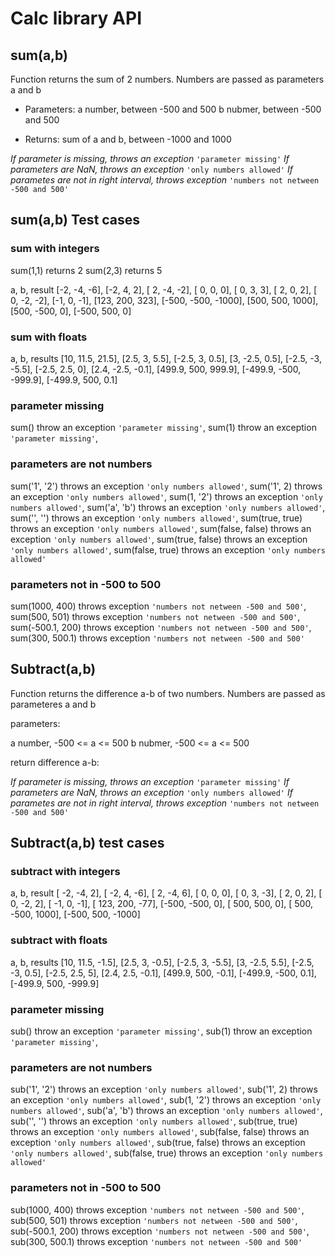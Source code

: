 # Calc library API

## sum(a,b)

Function returns the sum of 2 numbers. Numbers are passed as parameters a and b

- Parameters:
a number, between -500 and 500
b nubmer,  between -500 and 500

- Returns:
sum of a and b, between -1000 and 1000

_If parameter is missing, throws an exception_ `'parameter missing'`
_If parameters are NaN, throws an exception_ `'only numbers allowed'`
_If parametes are not in right interval, throws exception_ `'numbers not netween -500 and 500'`

## sum(a,b) Test cases

### sum with integers

sum(1,1) returns 2
sum(2,3) returns 5

a, b, result
[-2, -4, -6],
[-2,  4,  2],
[ 2, -4, -2],
[ 0,  0,  0],
[ 0,  3,  3],
[ 2,  0,  2],
[ 0, -2, -2],
[-1,  0, -1],
[123, 200, 323],
[-500, -500, -1000],
[500, 500, 1000],
[500, -500, 0],
[-500, 500, 0]

### sum with floats

a, b, results
[10, 11.5, 21.5],
[2.5, 3, 5.5],
[-2.5, 3, 0.5],
[3, -2.5, 0.5],
[-2.5, -3, -5.5],
[-2.5, 2.5, 0],
[2.4, -2.5, -0.1],
[499.9, 500, 999.9],
[-499.9, -500, -999.9],
[-499.9, 500, 0.1]

### parameter missing

sum() throw an exception `'parameter missing'`,
sum(1) throw an exception `'parameter missing'`,

### parameters are not numbers

sum('1', '2') throws an exception `'only numbers allowed'`,
sum('1', 2) throws an exception `'only numbers allowed'`,
sum(1, '2') throws an exception `'only numbers allowed'`,
sum('a', 'b') throws an exception `'only numbers allowed'`,
sum('', '') throws an exception `'only numbers allowed'`,
sum(true, true) throws an exception `'only numbers allowed'`,
sum(false, false) throws an exception `'only numbers allowed'`,
sum(true, false) throws an exception `'only numbers allowed'`,
sum(false, true) throws an exception `'only numbers allowed'`

### parameters not in -500 to 500

sum(1000, 400) throws exception `'numbers not netween -500 and 500'`,
sum(500, 501) throws exception `'numbers not netween -500 and 500'`,
sum(-500.1, 200) throws exception `'numbers not netween -500 and 500'`,
sum(300, 500.1) throws exception `'numbers not netween -500 and 500'`

## Subtract(a,b)

Function returns the difference a-b of two numbers. Numbers are passed as parameteres a and b

parameters:

a number, -500 <= a <= 500
b nubmer, -500 <= a <= 500

return difference a-b:

_If parameter is missing, throws an exception_ `'parameter missing'`
_If parameters are NaN, throws an exception_ `'only numbers allowed'`
_If parametes are not in right interval, throws exception_ `'numbers not netween -500 and 500'`

## Subtract(a,b) test cases

### subtract with integers

a, b, result
[  -2,   -4,     2],
[  -2,    4,    -6],
[   2,   -4,     6],
[   0,    0,     0],
[   0,    3,    -3],
[   2,    0,     2],
[   0,   -2,     2],
[  -1,    0,    -1],
[ 123,  200,   -77],
[-500, -500,     0],
[ 500,  500,     0],
[ 500, -500,  1000],
[-500,  500, -1000]

### subtract with floats

a, b, results
[10, 11.5, -1.5],
[2.5, 3, -0.5],
[-2.5, 3, -5.5],
[3, -2.5, 5.5],
[-2.5, -3, 0.5],
[-2.5, 2.5, 5],
[2.4, 2.5, -0.1],
[499.9, 500, -0.1],
[-499.9, -500, 0.1],
[-499.9, 500, -999.9]

### parameter missing

sub() throw an exception `'parameter missing'`,
sub(1) throw an exception `'parameter missing'`,

### parameters are not numbers

sub('1', '2') throws an exception `'only numbers allowed'`,
sub('1', 2) throws an exception `'only numbers allowed'`,
sub(1, '2') throws an exception `'only numbers allowed'`,
sub('a', 'b') throws an exception `'only numbers allowed'`,
sub('', '') throws an exception `'only numbers allowed'`,
sub(true, true) throws an exception `'only numbers allowed'`,
sub(false, false) throws an exception `'only numbers allowed'`,
sub(true, false) throws an exception `'only numbers allowed'`,
sub(false, true) throws an exception `'only numbers allowed'`

### parameters not in -500 to 500

sub(1000, 400) throws exception `'numbers not netween -500 and 500'`,
sub(500, 501) throws exception `'numbers not netween -500 and 500'`,
sub(-500.1, 200) throws exception `'numbers not netween -500 and 500'`,
sub(300, 500.1) throws exception `'numbers not netween -500 and 500'`